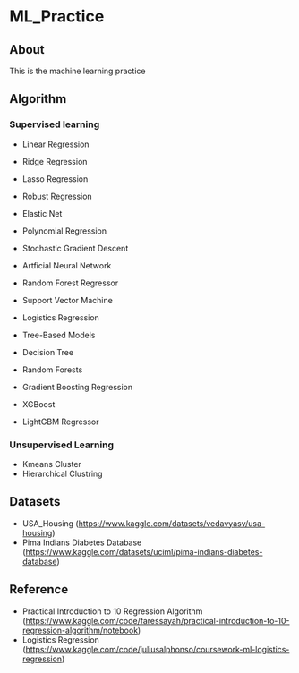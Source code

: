 # ML_Practice


## About

This is the machine learning practice

## Algorithm

### Supervised learning
- Linear Regression
- Ridge Regression
- Lasso Regression
- Robust Regression
- Elastic Net
- Polynomial Regression
- Stochastic Gradient Descent
- Artficial Neural Network
- Random Forest Regressor
- Support Vector Machine

- Logistics Regression
- Tree-Based Models
- Decision Tree
- Random Forests
- Gradient Boosting Regression
- XGBoost
- LightGBM Regressor

### Unsupervised Learning
- Kmeans Cluster
- Hierarchical Clustring



## Datasets

- USA_Housing (https://www.kaggle.com/datasets/vedavyasv/usa-housing)
- Pima Indians Diabetes Database (https://www.kaggle.com/datasets/uciml/pima-indians-diabetes-database)

## Reference

- Practical Introduction to 10 Regression Algorithm (https://www.kaggle.com/code/faressayah/practical-introduction-to-10-regression-algorithm/notebook)
- Logistics Regression (https://www.kaggle.com/code/juliusalphonso/coursework-ml-logistics-regression)
